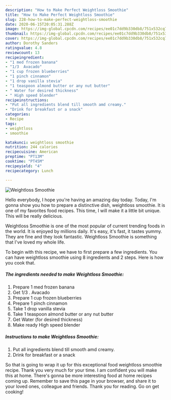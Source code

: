 ```yaml
---
description: "How to Make Perfect Weightloss Smoothie"
title: "How to Make Perfect Weightloss Smoothie"
slug: 228-how-to-make-perfect-weightloss-smoothie
date: 2020-06-15T20:05:31.288Z
image: https://img-global.cpcdn.com/recipes/ee01c7dd9b330db8/751x532cq70/weightloss-smoothie-recipe-main-photo.jpg
thumbnail: https://img-global.cpcdn.com/recipes/ee01c7dd9b330db8/751x532cq70/weightloss-smoothie-recipe-main-photo.jpg
cover: https://img-global.cpcdn.com/recipes/ee01c7dd9b330db8/751x532cq70/weightloss-smoothie-recipe-main-photo.jpg
author: Dorothy Sanders
ratingvalue: 4.8
reviewcount: 13
recipeingredient:
- "1 med frozen banana"
- "1/3  Avacado"
- "1 cup frozen blueberries"
- "1 pinch cinnamon"
- "1 drop vanilla stevia"
- "1 teaspoon almond butter or any nut butter"
- " Water for desired thickness"
- " High speed blender"
recipeinstructions:
- "Put all ingredients blend till smooth amd creamy."
- "Drink for breakfast or a snack"
categories:
- Recipe
tags:
- weightloss
- smoothie

katakunci: weightloss smoothie 
nutrition: 244 calories
recipecuisine: American
preptime: "PT13M"
cooktime: "PT45M"
recipeyield: "4"
recipecategory: Lunch

---
```



![Weightloss Smoothie](https://img-global.cpcdn.com/recipes/ee01c7dd9b330db8/751x532cq70/weightloss-smoothie-recipe-main-photo.jpg)

Hello everybody, I hope you're having an amazing day today. Today, I'm gonna show you how to prepare a distinctive dish, weightloss smoothie. It is one of my favorites food recipes. This time, I will make it a little bit unique. This will be really delicious.

Weightloss Smoothie is one of the most popular of current trending foods in the world. It is enjoyed by millions daily. It's easy, it's fast, it tastes yummy. They are fine and they look fantastic. Weightloss Smoothie is something that I've loved my whole life.




To begin with this recipe, we have to first prepare a few ingredients. You can have weightloss smoothie using 8 ingredients and 2 steps. Here is how you cook that.

<!--inarticleads1-->

##### The ingredients needed to make Weightloss Smoothie:

1. Prepare 1 med frozen banana
1. Get 1/3 . Avacado
1. Prepare 1 cup frozen blueberries
1. Prepare 1 pinch cinnamon
1. Take 1 drop vanilla stevia
1. Take 1 teaspoon almond butter or any nut butter
1. Get  Water (for desired thickness)
1. Make ready  High speed blender




<!--inarticleads2-->

##### Instructions to make Weightloss Smoothie:

1. Put all ingredients blend till smooth amd creamy.
1. Drink for breakfast or a snack




So that is going to wrap it up for this exceptional food weightloss smoothie recipe. Thank you very much for your time. I am confident you will make this at home. There's gonna be more interesting food at home recipes coming up. Remember to save this page in your browser, and share it to your loved ones, colleague and friends. Thank you for reading. Go on get cooking!
